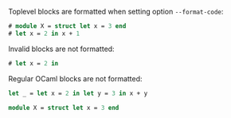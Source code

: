Toplevel blocks are formatted when setting option `--format-code`:

```ocaml
# module X = struct let x = 3 end
# let x = 2 in x + 1
```

Invalid blocks are not formatted:

```ocaml
# let x = 2 in
```

Regular OCaml blocks are not formatted:

```ocaml
let _ = let x = 2 in let y = 3 in x + y

module X = struct let x = 3 end
```
